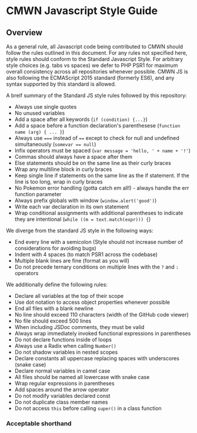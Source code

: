 # CMWN Javascript Style Guide

## Overview
As a general rule, all Javascript code being contributed to CMWN should follow the rules outlined in this document. For any rules not specified here, style rules should conform to the Standard Javascript Style. For arbitrary style choices (e.g. tabs vs spaces) we defer to PHP PSR1 for maximum overall consistency across all repositories whenever possible. CMWN JS is also following the ECMAScript 2015 standard (formerly ES6), and any syntax supported by this standard is allowed.
   
A breif summary of the Standard JS style rules followed by this repository:
 - Always use single quotes
 - No unused variables
 - Add a space after all keywords (`if (condition) {...}`)
 - Add a space before a function declaration's parenthesese (`function name (arg) { ... }`)
 - Always use `===` instead of `==` except to check for null and undefined simultaneously (`somevar == null`)
 - Infix operators must be spaced (`var message = 'hello, ' + name + '!'`)
 - Commas should always have a space after them
 - Else statements should be on the same line as their curly braces
 - Wrap any multiline block in curly braces
 - Keep single line if statements on the same line as the if statement. If the line is too long, wrap in curly braces
 - No Pokemon error handling (gotta catch em all!) - always handle the err function parameter
 - Always prefix globals with window (`window.alert('good')`)
 - Write each var declaration in its own statement
 - Wrap conditional assignments with additional parentheses to indicate they are intentional (`while ((m = text.match(expr))) {`)
 
 
We diverge from the standard JS style in the following ways:

 - End every line with a semicolon (Style should not increase number of considerations for avoiding bugs)
 - Indent with 4 spaces (to match PSR1 across the codebase)
 - Multiple blank lines are fine (format as you will)
 - Do not precede ternary conditions on multiple lines with the `?` and `:` operators
 
We additionally define the following rules:

 - Declare all variables at the top of their scope
 - Use dot notation to access object properties whenever possible
 - End all files with a blank newline
 - No line should exceed 110 characters (width of the GitHub code viewer)
 - No file should exceed 500 lines
 - When including JSDoc comments, they must be valid
 - Always wrap immediately invoked functional expressions in parentheses
 - Do not declare functions inside of loops
 - Always use a Radix when calling `Number()`
 - Do not shadow variables in nested scopes
 - Declare constants all uppercase replacing spaces with underscores (snake case)
 - Declare normal variables in camel case
 - All files should be named all lowercase with snake case
 - Wrap regular expressions in parentheses
 - Add spaces around the arrow operator
 - Do not modify variables declared const
 - Do not duplicate class member names
 - Do not access `this` before calling `super()` in a class function
 

### Acceptable shorthand
